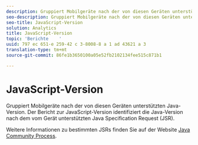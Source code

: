 ```yaml
---
description: Gruppiert Mobilgeräte nach der von diesen Geräten unterstützten Java-Version. Der Bericht zur JavaScript-Version identifiziert die Java-Version nach dem vom Gerät unterstützten Java Specification Request (JSR).
seo-description: Gruppiert Mobilgeräte nach der von diesen Geräten unterstützten Java-Version. Der Bericht zur JavaScript-Version identifiziert die Java-Version nach dem vom Gerät unterstützten Java Specification Request (JSR).
seo-title: JavaScript-Version
solution: Analytics
title: JavaScript-Version
topic: 'Berichte    '
uuid: 797 ec 651-e 259-42 c 3-8008-8 a 1 ad 43621 a 3
translation-type: tm+mt
source-git-commit: 86fe1b3650100a05e52fb2102134fee515c871b1

---
```



# JavaScript-Version

Gruppiert Mobilgeräte nach der von diesen Geräten unterstützten Java-Version. Der Bericht zur JavaScript-Version identifiziert die Java-Version nach dem vom Gerät unterstützten Java Specification Request (JSR).

Weitere Informationen zu bestimmten JSRs finden Sie auf der Website [Java Community Process](https://jcp.org/en/jsr/overview).
